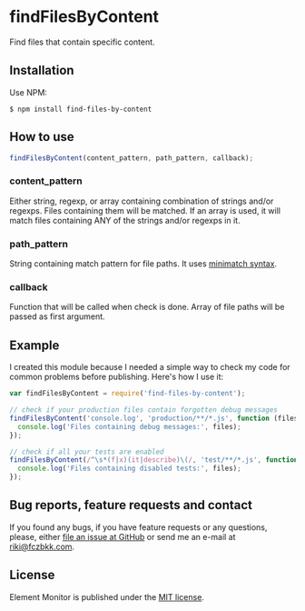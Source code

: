# findFilesByContent

Find files that contain specific content.

## Installation

Use NPM:

```
$ npm install find-files-by-content
```

## How to use

```javascript
findFilesByContent(content_pattern, path_pattern, callback);
```

### content_pattern

Either string, regexp, or array containing combination of strings and/or regexps. Files containing them will be matched. If an array is used, it will match files containing ANY of the strings and/or regexps in it.

### path_pattern

String containing match pattern for file paths. It uses [minimatch syntax](https://github.com/isaacs/minimatch).

### callback

Function that will be called when check is done. Array of file paths will be passed as first argument.

## Example

I created this module because I needed a simple way to check my code for common problems before publishing. Here's how I use it: 

```javascript
var findFilesByContent = require('find-files-by-content');

// check if your production files contain forgotten debug messages
findFilesByContent('console.log', 'production/**/*.js', function (files) {
  console.log('Files containing debug messages:', files);
});

// check if all your tests are enabled
findFilesByContent(/^\s*(f|x)(it|describe)\(/, 'test/**/*.js', function (files) {
  console.log('Files containing disabled tests:', files);
});
```

## Bug reports, feature requests and contact

If you found any bugs, if you have feature requests or any questions, please, either [file an issue at GitHub](https://github.com/fczbkk/find-files-by-content/issues) or send me an e-mail at [riki@fczbkk.com](mailto:riki@fczbkk.com).

## License

Element Monitor is published under the [MIT license](https://github.com/fczbkk/find-files-by-content/blob/master/LICENSE).
